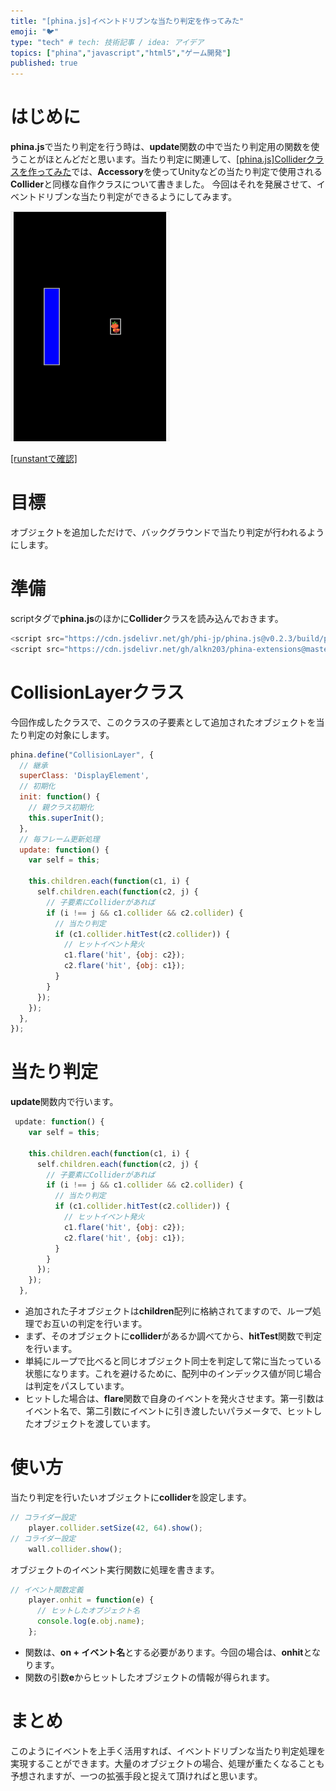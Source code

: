 ```yaml
---
title: "[phina.js]イベントドリブンな当たり判定を作ってみた"
emoji: "🐦"
type: "tech" # tech: 技術記事 / idea: アイデア
topics: ["phina","javascript","html5","ゲーム開発"]
published: true
---
```


# はじめに
**phina.js**で当たり判定を行う時は、**update**関数の中で当たり判定用の関数を使うことがほとんどだと思います。当たり判定に関連して、[[phina.js]Colliderクラスを作ってみた](https://zenn.dev/alkn203/articles/phina-collider)では、**Accessory**を使ってUnityなどの当たり判定で使用される**Collider**と同様な自作クラスについて書きました。
今回はそれを発展させて、イベントドリブンな当たり判定ができるようにしてみます。

![collisionlayer](/images/collisionlayer.gif)

[[runstantで確認]](https://runstant.com/alkn203/projects/e70df5a9)

# 目標
オブジェクトを追加しただけで、バックグラウンドで当たり判定が行われるようにします。

# 準備
scriptタグで**phina.js**のほかに**Collider**クラスを読み込んでおきます。

```js
<script src="https://cdn.jsdelivr.net/gh/phi-jp/phina.js@v0.2.3/build/phina.js"></script>
<script src="https://cdn.jsdelivr.net/gh/alkn203/phina-extensions@master/build/phina-extensions.min.js"></script>
```

# CollisionLayerクラス
今回作成したクラスで、このクラスの子要素として追加されたオブジェクトを当たり判定の対象にします。

```js
phina.define("CollisionLayer", {
  // 継承
  superClass: 'DisplayElement',
  // 初期化
  init: function() {
    // 親クラス初期化
    this.superInit();
  },
  // 毎フレーム更新処理
  update: function() {
    var self = this;
    
    this.children.each(function(c1, i) {
      self.children.each(function(c2, j) {
        // 子要素にColliderがあれば
        if (i !== j && c1.collider && c2.collider) {
          // 当たり判定
          if (c1.collider.hitTest(c2.collider)) {
            // ヒットイベント発火
            c1.flare('hit', {obj: c2});
            c2.flare('hit', {obj: c1});
          }
        }
      });
    });
  },
});
```

# 当たり判定
**update**関数内で行います。

```js
 update: function() {
    var self = this;
    
    this.children.each(function(c1, i) {
      self.children.each(function(c2, j) {
        // 子要素にColliderがあれば
        if (i !== j && c1.collider && c2.collider) {
          // 当たり判定
          if (c1.collider.hitTest(c2.collider)) {
            // ヒットイベント発火
            c1.flare('hit', {obj: c2});
            c2.flare('hit', {obj: c1});
          }
        }
      });
    });
  },
```

* 追加された子オブジェクトは**children**配列に格納されてますので、ループ処理でお互いの判定を行います。
* まず、そのオブジェクトに**collider**があるか調べてから、**hitTest**関数で判定を行います。
* 単純にループで比べると同じオブジェクト同士を判定して常に当たっている状態になります。これを避けるために、配列中のインデックス値が同じ場合は判定をパスしています。
* ヒットした場合は、**flare**関数で自身のイベントを発火させます。第一引数はイベント名で、第二引数にイベントに引き渡したいパラメータで、ヒットしたオブジェクトを渡しています。

# 使い方
当たり判定を行いたいオブジェクトに**collider**を設定します。

```js
// コライダー設定
    player.collider.setSize(42, 64).show();
// コライダー設定
    wall.collider.show();
```

オブジェクトのイベント実行関数に処理を書きます。

```js
// イベント関数定義
    player.onhit = function(e) {
      // ヒットしたオブジェクト名
      console.log(e.obj.name);  
    };
```

* 関数は、**on + イベント名**とする必要があります。今回の場合は、**onhit**となります。
* 関数の引数**e**からヒットしたオブジェクトの情報が得られます。

# まとめ
このようにイベントを上手く活用すれば、イベントドリブンな当たり判定処理を実現することができます。大量のオブジェクトの場合、処理が重たくなることも予想されますが、一つの拡張手段と捉えて頂ければと思います。
